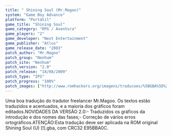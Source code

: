 ```yaml
---
title: " Shining Soul (Mr.Magoo)"
system: "Game Boy Advance"
platform: "Portátil"
game_title: "Shining Soul"
game_category: "RPG / Aventura"
game_players: "2"
game_developer: "Next Entertainment"
game_publisher: "Atlus"
game_release_date: "2003"
patch_author: "Mr.Magoo"
patch_group: "Nenhum"
patch_site: "Nenhum"
patch_version: "2.0"
patch_release: "18/08/2009"
patch_type: "IPS"
patch_progress: "100%"
patch_images: ["http://www.romhackers.org/imagens/traducoes/%5BGBA%5D%20Shining%20Soul%20-%20Mr.Magoo%20-%201.png","http://www.romhackers.org/imagens/traducoes/%5BGBA%5D%20Shining%20Soul%20-%20Mr.Magoo%20-%202.png","http://www.romhackers.org/imagens/traducoes/%5BGBA%5D%20Shining%20Soul%20-%20Mr.Magoo%20-%203.png"]
---
```

Uma boa tradução do tradutor freelancer Mr.Magoo. Os textos estão traduzidos e acentuados, e a maioria dos gráficos foram editados.NOVIDADES DA VERSÃO 2.0:- Traduzidos os gráficos da introdução e dos nomes das fases;- Correção de vários erros ortográficos.ATENÇÃO:Esta tradução deve ser aplicada na ROM original Shining Soul (U) [!].gba, com CRC32 E95BBA0C.